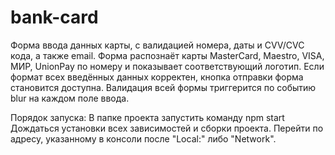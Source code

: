 # bank-card

Форма ввода данных карты, с валидацией номера, даты и CVV/CVC кода, а также email. 
Форма распознаёт карты MasterCard, Maestro, VISA, МИР, UnionPay по номеру и показывает соответствующий логотип. 
Если формат всех введённых данных корректен, кнопка отправки форма становится доступна. Валидация всей формы триггерится по событию blur на каждом поле ввода. 

Порядок запуска: 
В папке проекта запустить команду 
npm start
Дождаться установки всех зависимостей и сборки проекта. Перейти по адресу, указанному в консоли после "Local:" либо "Network". 
